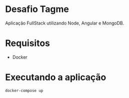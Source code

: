 # Desafio Tagme

Aplicação FullStack utilizando Node, Angular e MongoDB.

# Requisitos

- Docker

# Executando a aplicação

```
docker-compose up
```
